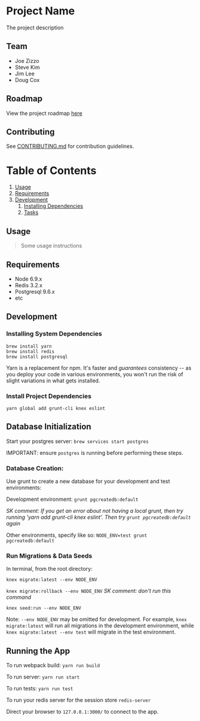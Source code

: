 # Project Name

The project description

## Team

- Joe Zizzo
- Steve Kim
- Jim Lee
- Doug Cox

## Roadmap

View the project roadmap [here](https://docs.google.com/document/d/1LtN7WOn38PllGrtU19atwsdbGhHFtnqknJsipVM14V8/edit)

## Contributing

See [CONTRIBUTING.md](CONTRIBUTING.md) for contribution guidelines.

# Table of Contents

1. [Usage](#Usage)
1. [Requirements](#requirements)
1. [Development](#development)
    1. [Installing Dependencies](#installing-dependencies)
    1. [Tasks](#tasks)

## Usage

> Some usage instructions

## Requirements

- Node 6.9.x
- Redis 3.2.x
- Postgresql 9.6.x
- etc

## Development

### Installing System Dependencies

```
brew install yarn
brew install redis
brew install postgresql
```

Yarn is a replacement for npm. It's faster and *guarantees* consistency -- as you deploy your code in various environments, you won't run the risk of slight variations in what gets installed.

### Install Project Dependencies

```
yarn global add grunt-cli knex eslint
```

## Database Initialization

Start your postgres server: `brew services start postgres`

IMPORTANT: ensure `postgres` is running before performing these steps.

### Database Creation:

Use grunt to create a new database for your development and test environments:

Development environment: `grunt pgcreatedb:default`

*SK comment:
If you get an error about not having a local grunt, then try running
'yarn add grunt-cli knex eslint'. Then try `grunt pgcreatedb:default` again*

Other environments, specify like so: `NODE_ENV=test grunt pgcreatedb:default`

### Run Migrations & Data Seeds

In terminal, from the root directory:

`knex migrate:latest --env NODE_ENV`

`knex migrate:rollback --env NODE_ENV` *SK comment: don't run this command*

`knex seed:run --env NODE_ENV`

Note: `--env NODE_ENV` may be omitted for development. For example, `knex migrate:latest` will run all migrations in the development environment, while `knex migrate:latest --env test` will migrate in the test environment.

## Running the App

To run webpack build: `yarn run build`

To run server: `yarn run start`

To run tests: `yarn run test`

To run your redis server for the session store `redis-server`

Direct your browser to `127.0.0.1:3000/` to connect to the app.
